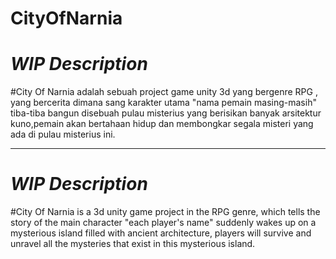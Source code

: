 # CityOfNarnia

# *WIP Description*

#City Of Narnia adalah sebuah project game unity 3d yang bergenre RPG , yang bercerita dimana sang karakter utama "nama pemain masing-masih" tiba-tiba bangun disebuah pulau misterius yang berisikan banyak arsitektur kuno,pemain akan bertahaan hidup dan membongkar segala misteri yang ada di pulau misterius ini.

-----------------------------------------------------------------------------------------------------------------------------------------------------------------------------------
# *WIP Description*

#City Of Narnia is a 3d unity game project in the RPG genre, which tells the story of the main character "each player's name" suddenly wakes up on a mysterious island filled with ancient architecture, players will survive and unravel all the mysteries that exist in this mysterious island.
